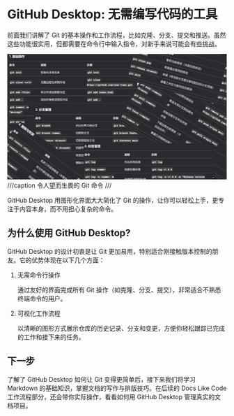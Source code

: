 # GitHub Desktop: 无需编写代码的工具

前面我们讲解了 Git 的基本操作和工作流程，比如克隆、分支、提交和推送。虽然这些功能很实用，但都需要在命令行中输入指令，对新手来说可能会有些挑战。

![Git-codes](../../assets/git-codes.png)
///caption
令人望而生畏的 Git 命令
///

GitHub Desktop 用图形化界面大大简化了 Git 的操作，让你可以轻松上手，更专注于内容本身，而不用担心复杂的命令。

## 为什么使用 GitHub Desktop?

GitHub Desktop 的设计初衷是让 Git 更加易用，特别适合刚接触版本控制的朋友。它的优势体现在以下几个方面：

1. 无需命令行操作

   通过友好的界面完成所有 Git 操作（如克隆、分支、提交），非常适合不熟悉终端命令的用户。

2. 可视化工作流程

   以清晰的图形方式展示仓库的历史记录、分支和变更，方便你轻松跟踪已完成的工作和接下来的任务。

## 下一步
了解了 GitHub Desktop 如何让 Git 变得更简单后，接下来我们将学习 Markdown 的基础知识，掌握文档的写作与排版技巧。在后续的 Docs Like Code 工作流程部分，还会带你实际操作，看看如何用 GitHub Desktop 管理真实的文档项目。
